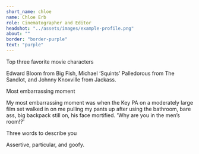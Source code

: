 ```yaml
---
short_name: chloe
name: Chloe Erb
role: Cinematographer and Editor
headshot: "../assets/images/example-profile.png"
about: ""
border: "border-purple"
text: "purple"
---
```

<p class="question">Top three favorite movie characters</p>

<p class="answer">Edward Bloom from Big Fish, Michael ‘Squints’ Palledorous from The Sandlot, and Johnny Knoxville from Jackass. </p>

<p class="question">Most embarrassing moment</p>

<p class="answer">My most embarrassing moment was when the Key PA on a moderately large film set walked in on me pulling my pants up after using the bathroom, bare ass, big backpack still on, his face mortified. 'Why are you in the men’s room!?'</p>

<p class="question">Three words to describe you</p>

<p class="answer">Assertive, particular, and goofy. </p>
